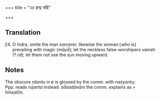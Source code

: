 +++
title = "२४ इन्द्र जहि"

+++
## Translation
24. O Indra, smite the man sorcerer, likewise the woman ⌊who is⌋  
prevailing with magic (*māyā́*); let the neckless false-worshipers vanish  
(? *ṛd*); let them not see the sun moving upward.

## Notes
The obscure *ṛdantu* in **c** is glossed by the comm. with *naśyantu;*  
Ppp. reads *rujanta* instead. *śā́śadānām* the comm. explains as =  
*hiṅsatīm*.
